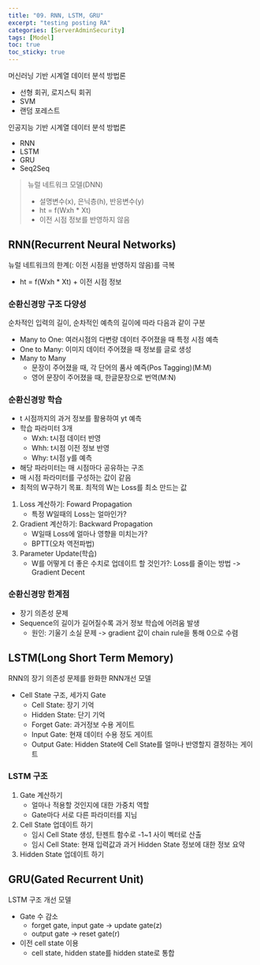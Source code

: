 ```yaml
---
title: "09. RNN, LSTM, GRU"
excerpt: "testing posting RA"
categories: [ServerAdminSecurity]
tags: [Model]
toc: true
toc_sticky: true
---
```



머신러닝 기반 시계열 데이터 분석 방법론
* 선형 회귀, 로지스틱 회귀
* SVM
* 랜덤 포레스트

인공지능 기반 시계열 데이터 분석 방법론 
* RNN
* LSTM
* GRU
* Seq2Seq

> 뉴럴 네트워크 모델(DNN)
> * 설명변수(x), 은닉층(h), 반응변수(y)
> * ht = f(Wxh * Xt)
> * 이전 시점 정보를 반영하지 않음

## RNN(Recurrent Neural Networks)
뉴럴 네트워크의 한계(: 이전 시점을 반영하지 않음)를 극복
* ht = f(Wxh * Xt) + 이전 시점 정보

### 순환신경망 구조 다양성
순차적인 입력의 길이, 순차적인 예측의 길이에 따라 다음과 같이 구분
* Many to One: 여러시점의 다변량 데이터 주어졌을 때 특정 시점 예측
* One to Many: 이미지 데이터 주어졌을 때 정보를 글로 생성
* Many to Many
  * 문장이 주어졌을 때, 각 단어의 품사 예즉(Pos Tagging)(M:M)
  * 영어 문장이 주어졌을 때, 한글문장으로 번역(M:N)

### 순환신경망 학습
* t 시점까지의 과거 정보를 활용하여 yt 예측
* 학습 파라미터 3개
  * Wxh: t시점 데이터 반영
  * Whh: t시점 이전 정보 반영
  * Why: t시점 y를 예측
* 해당 파라미터는 매 시점마다 공유하는 구조
* 매 시점 파라미터를 구성하는 값이 같음
* 최적의 W구하기 목표. 최적의 W는 Loss를 최소 만드는 값

1. Loss 계산하기: Foward Propagation
   * 특정 W일때의 Loss는 얼마인가?
2. Gradient 계산하기: Backward Propagation
   * W일때 Loss에 얼마나 영향을 미치는가?
   * BPTT(오차 역전파법)
3. Parameter Update(학습)
   * W를 어떻게 더 좋은 수치로 업데이트 할 것인가?: Loss를 줄이는 방법 -> Gradient Decent

### 순환신경망 한계점
* 장기 의존성 문제
* Sequence의 길이가 길어질수록 과거 정보 학습에 어려움 발생
  * 원인: 기울기 소실 문제 -> gradient 값이 chain rule을 통해 0으로 수렴


## LSTM(Long Short Term Memory)
RNN의 장기 의존성 문제를 완화한 RNN개선 모델
* Cell State 구조, 세가지 Gate
  * Cell State: 장기 기억
  * Hidden State: 단기 기억
  * Forget Gate: 과거정보 수용 게이트
  * Input Gate: 현재 데이터 수용 정도 게이트
  * Output Gate: Hidden State에 Cell State를 얼마나 반영할지 결정하는 게이트

### LSTM 구조
1. Gate 계산하기
   * 얼마나 적용할 것인지에 대한 가중치 역할
   * Gate마다 서로 다른 파라미터를 지님
2. Cell State 업데이트 하기
   * 임시 Cell State 생성, 탄젠트 함수로 -1~1 사이 벡터로 산출
   * 임시 Cell State: 현재 입력값과 과거 Hidden State 정보에 대한 정보 요약
3. Hidden State 업데이트 하기


## GRU(Gated Recurrent Unit)
LSTM 구조 개선 모델
* Gate 수 감소
  * forget gate, input gate -> update gate(z)
  * output gate -> reset gate(r)
* 이전 cell state 이용
  * cell state, hidden state를 hidden state로 통합
